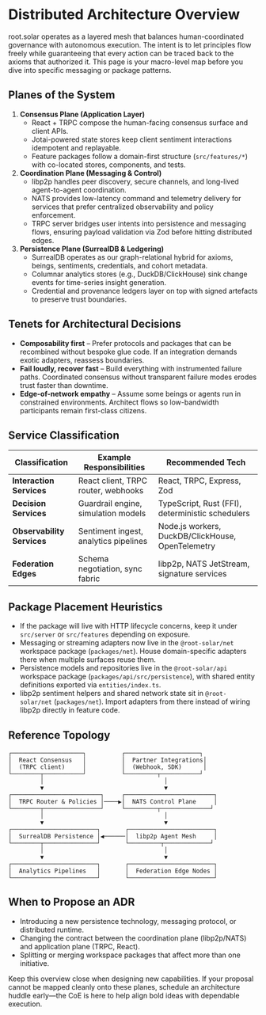 # Distributed Architecture Overview

root.solar operates as a layered mesh that balances human-coordinated governance with autonomous execution. The intent is to let principles flow freely while guaranteeing that every action can be traced back to the axioms that authorized it. This page is your macro-level map before you dive into specific messaging or package patterns.

## Planes of the System
1. **Consensus Plane (Application Layer)**
   - React + TRPC compose the human-facing consensus surface and client APIs.
   - Jotai-powered state stores keep client sentiment interactions idempotent and replayable.
   - Feature packages follow a domain-first structure (`src/features/*`) with co-located stores, components, and tests.
2. **Coordination Plane (Messaging & Control)**
   - libp2p handles peer discovery, secure channels, and long-lived agent-to-agent coordination.
   - NATS provides low-latency command and telemetry delivery for services that prefer centralized observability and policy enforcement.
   - TRPC server bridges user intents into persistence and messaging flows, ensuring payload validation via Zod before hitting distributed edges.
3. **Persistence Plane (SurrealDB & Ledgering)**
   - SurrealDB operates as our graph-relational hybrid for axioms, beings, sentiments, credentials, and cohort metadata.
   - Columnar analytics stores (e.g., DuckDB/ClickHouse) sink change events for time-series insight generation.
   - Credential and provenance ledgers layer on top with signed artefacts to preserve trust boundaries.

## Tenets for Architectural Decisions
- **Composability first** – Prefer protocols and packages that can be recombined without bespoke glue code. If an integration demands exotic adapters, reassess boundaries.
- **Fail loudly, recover fast** – Build everything with instrumented failure paths. Coordinated consensus without transparent failure modes erodes trust faster than downtime.
- **Edge-of-network empathy** – Assume some beings or agents run in constrained environments. Architect flows so low-bandwidth participants remain first-class citizens.

## Service Classification
| Classification | Example Responsibilities | Recommended Tech |
| --- | --- | --- |
| **Interaction Services** | React client, TRPC router, webhooks | React, TRPC, Express, Zod |
| **Decision Services** | Guardrail engine, simulation models | TypeScript, Rust (FFI), deterministic schedulers |
| **Observability Services** | Sentiment ingest, analytics pipelines | Node.js workers, DuckDB/ClickHouse, OpenTelemetry |
| **Federation Edges** | Schema negotiation, sync fabric | libp2p, NATS JetStream, signature services |

## Package Placement Heuristics
- If the package will live with HTTP lifecycle concerns, keep it under `src/server` or `src/features` depending on exposure.
- Messaging or streaming adapters now live in the `@root-solar/net` workspace package (`packages/net`). House domain-specific adapters there when multiple surfaces reuse them.
- Persistence models and repositories live in the `@root-solar/api` workspace package (`packages/api/src/persistence`), with shared entity definitions exported via `entities/index.ts`.
- libp2p sentiment helpers and shared network state sit in `@root-solar/net` (`packages/net`). Import adapters from there instead of wiring libp2p directly in feature code.

## Reference Topology
```
┌────────────────────┐          ┌─────────────────────┐
│  React Consensus   │          │  Partner Integrations│
│  (TRPC client)     │          │  (Webhook, SDK)      │
└────────┬───────────┘          └─────────┬───────────┘
         │                                  │
         ▼                                  ▼
┌─────────────────────────┐     ┌─────────────────────────┐
│  TRPC Router & Policies │────▶│  NATS Control Plane     │
└────────┬────────────────┘     └─────────┬──────────────┘
         │                                  │
         ▼                                  ▼
┌────────────────────────┐       ┌────────────────────────┐
│  SurrealDB Persistence │◀──────│  libp2p Agent Mesh     │
└────────┬───────────────┘       └─────────┬─────────────┘
         │                                  │
         ▼                                  ▼
┌────────────────────────┐       ┌────────────────────────┐
│  Analytics Pipelines   │       │  Federation Edge Nodes │
└────────────────────────┘       └────────────────────────┘
```

## When to Propose an ADR
- Introducing a new persistence technology, messaging protocol, or distributed runtime.
- Changing the contract between the coordination plane (libp2p/NATS) and application plane (TRPC, React).
- Splitting or merging workspace packages that affect more than one initiative.

Keep this overview close when designing new capabilities. If your proposal cannot be mapped cleanly onto these planes, schedule an architecture huddle early—the CoE is here to help align bold ideas with dependable execution.
